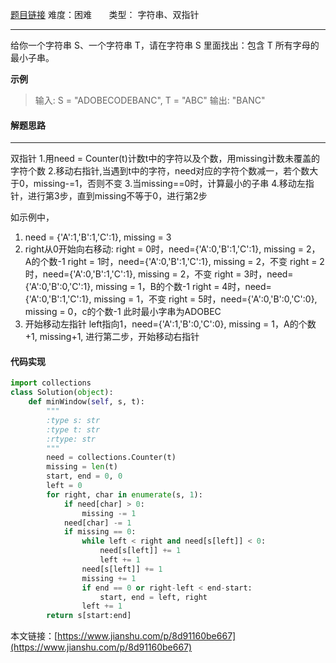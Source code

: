  [题目链接](https://leetcode-cn.com/problems/minimum-window-substring/)
难度：困难          &nbsp;&nbsp;&nbsp;&nbsp;&nbsp;&nbsp;类型：  字符串、双指针
***
 给你一个字符串 S、一个字符串 T，请在字符串 S 里面找出：包含 T 所有字母的最小子串。

 
**示例**
> 输入: S = "ADOBECODEBANC", T = "ABC"
输出: "BANC"
#### 解题思路
***
 双指针
1.用need = Counter(t)计数t中的字符以及个数，用missing计数未覆盖的字符个数
2.移动右指针,当遇到t中的字符，need对应的字符个数减一，若个数大于0，missing-=1，否则不变
3.当missing==0时，计算最小的子串
4.移动左指针，进行第3步，直到missing不等于0，进行第2步

如示例中，
1. need = {'A':1,'B':1,'C':1}, missing = 3
2. right从0开始向右移动:
right = 0时，need={'A':0,'B':1,'C':1}, missing = 2，A的个数-1
right = 1时，need={'A':0,'B':1,'C':1}, missing = 2，不变
right = 2时，need={'A':0,'B':1,'C':1}, missing = 2，不变
right = 3时，need={'A':0,'B':0,'C':1}, missing = 1，B的个数-1
right = 4时，need={'A':0,'B':1,'C':1}, missing = 1，不变
right = 5时，need={'A':0,'B':0,'C':0}, missing = 0，c的个数-1
此时最小字串为ADOBEC
3. 开始移动左指针
left指向1，need={'A':1,'B':0,'C':0}, missing = 1，A的个数+1, missing+1, 进行第二步，开始移动右指针
 

#### 代码实现
```python
import collections
class Solution(object):
    def minWindow(self, s, t):
        """
        :type s: str
        :type t: str
        :rtype: str
        """
        need = collections.Counter(t)          
        missing = len(t)                         
        start, end = 0, 0
        left = 0
        for right, char in enumerate(s, 1):           
            if need[char] > 0:
                missing -= 1
            need[char] -= 1
            if missing == 0:                     
                while left < right and need[s[left]] < 0:   
                    need[s[left]] += 1
                    left += 1
                need[s[left]] += 1                  
                missing += 1                      
                if end == 0 or right-left < end-start:   
                    start, end = left, right
                left += 1                           
        return s[start:end]
```

本文链接：[https://www.jianshu.com/p/8d91160be667](https://www.jianshu.com/p/8d91160be667)
